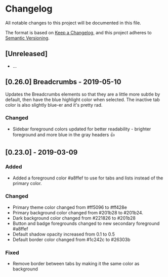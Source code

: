 # Changelog

All notable changes to this project will be documented in this file.

The format is based on [Keep a Changelog](https://keepachangelog.com/en/1.0.0/),
and this project adheres to
[Semantic Versioning](https://semver.org/spec/v2.0.0.html).

## [Unreleased]

- ...

## [0.26.0] Breadcrumbs - 2019-05-10

Updates the Breadcrumbs elements so that they are a little more subtle by
default, then have the blue highlight color when selected. The inactive tab
color is also slightly blue-er and it's pretty rad.

### Changed

- Sidebar foreground colors updated for better readability - brighter foreground
  and more blue in the gray headers 👍

## [0.23.0] - 2019-03-09

### Added

- Added a foreground color #a8ffef to use for tabs and lists instead of the
  primary color.

### Changed

- Primary theme color changed from #ff5096 to #ff428e
- Primary background color changed from #201b28 to #201b24.
- Dark background color changed from #221826 to #201b28
- Button and badge foregrounds changed to new secondary foreground #a8ffef
- Default shadow opacity increased from 0.1 to 0.5
- Default border color changed from #1c242c to #26303b

### Fixed

- Remove border between tabs by making it the same color as background
